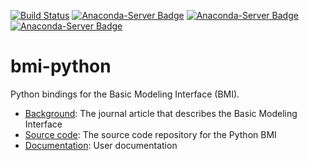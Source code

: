 [![Build Status](https://travis-ci.org/bmi-forum/bmi-python.svg?branch=master)](https://travis-ci.org/bmi-forum/bmi-python)
[![Anaconda-Server Badge](https://anaconda.org/csdms/basic-modeling-interface/badges/version.svg)](https://anaconda.org/csdms/basic-modeling-interface)
[![Anaconda-Server Badge](https://anaconda.org/csdms/basic-modeling-interface/badges/installer/conda.svg)](https://conda.anaconda.org/csdms)
[![Anaconda-Server Badge](https://anaconda.org/csdms/basic-modeling-interface/badges/downloads.svg)](https://anaconda.org/csdms/basic-modeling-interface)

# bmi-python

Python bindings for the Basic Modeling Interface (BMI).

*  [Background](http://dx.doi.org/10.1016/j.cageo.2012.04.002): The journal article that describes the Basic Modeling Interface
*  [Source code](https://github.com/bmi-forum/bmi-python): The source code repository for the Python BMI
*  [Documentation](http://bmi-forum.readthedocs.io/): User documentation
